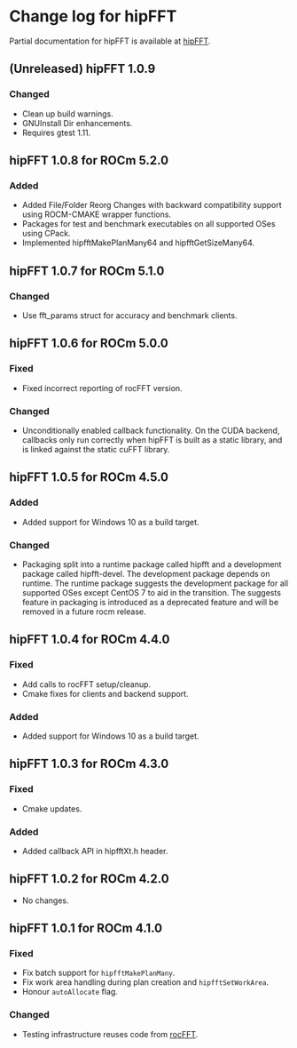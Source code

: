 # Change log for hipFFT

Partial documentation for hipFFT is available at [hipFFT].

## (Unreleased) hipFFT 1.0.9

### Changed

- Clean up build warnings.
- GNUInstall Dir enhancements.
- Requires gtest 1.11.

## hipFFT 1.0.8 for ROCm 5.2.0

### Added
- Added File/Folder Reorg Changes with backward compatibility support using ROCM-CMAKE wrapper functions.
- Packages for test and benchmark executables on all supported OSes using CPack.
- Implemented hipfftMakePlanMany64 and hipfftGetSizeMany64.

## hipFFT 1.0.7 for ROCm 5.1.0

### Changed

- Use fft_params struct for accuracy and benchmark clients.

## hipFFT 1.0.6 for ROCm 5.0.0

### Fixed

- Fixed incorrect reporting of rocFFT version.

### Changed

- Unconditionally enabled callback functionality.  On the CUDA backend, callbacks only run
  correctly when hipFFT is built as a static library, and is linked against the static cuFFT
  library.

## hipFFT 1.0.5 for ROCm 4.5.0

### Added

- Added support for Windows 10 as a build target.

### Changed

- Packaging split into a runtime package called hipfft and a development package called hipfft-devel.
  The development package depends on runtime. The runtime package suggests the development package
  for all supported OSes except CentOS 7 to aid in the transition. The suggests feature in packaging
  is introduced as a deprecated feature and will be removed in a future rocm release.

## hipFFT 1.0.4 for ROCm 4.4.0

### Fixed

- Add calls to rocFFT setup/cleanup.
- Cmake fixes for clients and backend support.

### Added

- Added support for Windows 10 as a build target.

## hipFFT 1.0.3 for ROCm 4.3.0

### Fixed

- Cmake updates.

### Added

- Added callback API in hipfftXt.h header.

## hipFFT 1.0.2 for ROCm 4.2.0

- No changes.

## hipFFT 1.0.1 for ROCm 4.1.0

### Fixed

- Fix batch support for `hipfftMakePlanMany`.
- Fix work area handling during plan creation and `hipfftSetWorkArea`.
- Honour `autoAllocate` flag.

### Changed

- Testing infrastructure reuses code from [rocFFT].

[rocFFT]: https://github.com/ROCmSoftwarePlatform/rocFFT
[hipFFT]: https://github.com/ROCmSoftwarePlatform/hipFFT
[hipfft.readthedocs.io]: https://rocfft.readthedocs.io/en/latest/
